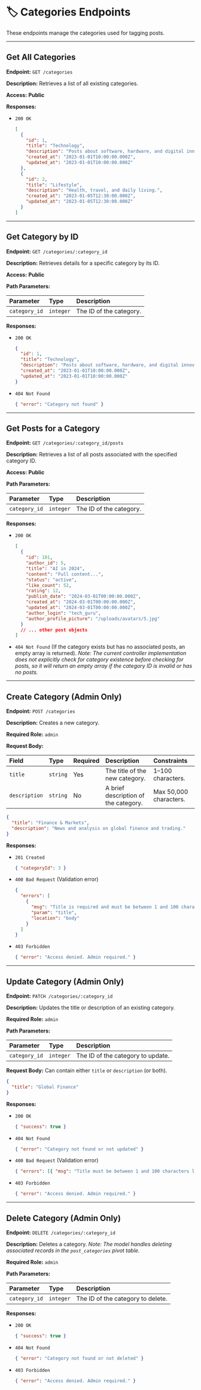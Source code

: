 # 🏷️ Categories Endpoints

These endpoints manage the categories used for tagging posts.

---

## Get All Categories

**Endpoint:**
`GET /categories`

**Description:**
Retrieves a list of all existing categories.

**Access:**
**Public**

**Responses:**

- `200 OK`

  ```json
  [
    {
      "id": 1,
      "title": "Technology",
      "description": "Posts about software, hardware, and digital innovation.",
      "created_at": "2023-01-01T10:00:00.000Z",
      "updated_at": "2023-01-01T10:00:00.000Z"
    },
    {
      "id": 2,
      "title": "Lifestyle",
      "description": "Health, travel, and daily living.",
      "created_at": "2023-01-05T12:30:00.000Z",
      "updated_at": "2023-01-05T12:30:00.000Z"
    }
  ]
  ```

---

## Get Category by ID

**Endpoint:**
`GET /categories/:category_id`

**Description:**
Retrieves details for a specific category by its ID.

**Access:**
**Public**

**Path Parameters:**

| Parameter     | Type      | Description             |
| :------------ | :-------- | :---------------------- |
| `category_id` | `integer` | The ID of the category. |

**Responses:**

- `200 OK`

  ```json
  {
    "id": 1,
    "title": "Technology",
    "description": "Posts about software, hardware, and digital innovation.",
    "created_at": "2023-01-01T10:00:00.000Z",
    "updated_at": "2023-01-01T10:00:00.000Z"
  }
  ```

- `404 Not Found`

  ```json
  { "error": "Category not found" }
  ```

---

## Get Posts for a Category

**Endpoint:**
`GET /categories/:category_id/posts`

**Description:**
Retrieves a list of all posts associated with the specified category ID.

**Access:**
**Public**

**Path Parameters:**

| Parameter     | Type      | Description             |
| :------------ | :-------- | :---------------------- |
| `category_id` | `integer` | The ID of the category. |

**Responses:**

- `200 OK`

  ```json
  [
    {
      "id": 101,
      "author_id": 5,
      "title": "AI in 2024",
      "content": "Full content...",
      "status": "active",
      "like_count": 52,
      "rating": 12,
      "publish_date": "2024-03-01T00:00:00.000Z",
      "created_at": "2024-03-01T00:00:00.000Z",
      "updated_at": "2024-03-01T00:00:00.000Z",
      "author_login": "tech_guru",
      "author_profile_picture": "/uploads/avatars/5.jpg"
    }
    // ... other post objects
  ]
  ```

- `404 Not Found` (If the category exists but has no associated posts, an empty array is returned).
  _Note: The current controller implementation does not explicitly check for category existence before checking for posts, so it will return an empty array if the category ID is invalid or has no posts._

---

## Create Category (Admin Only)

**Endpoint:**
`POST /categories`

**Description:**
Creates a new category.

**Required Role:**
`admin`

**Request Body:**

| Field         | Type     | Required | Description                          | Constraints            |
| :------------ | :------- | :------- | :----------------------------------- | :--------------------- |
| `title`       | `string` | Yes      | The title of the new category.       | 1–100 characters.      |
| `description` | `string` | No       | A brief description of the category. | Max 50,000 characters. |

```json
{
  "title": "Finance & Markets",
  "description": "News and analysis on global finance and trading."
}
```

**Responses:**

- `201 Created`

  ```json
  { "categoryId": 3 }
  ```

- `400 Bad Request` (Validation error)

  ```json
  {
    "errors": [
      {
        "msg": "Title is required and must be between 1 and 100 characters long",
        "param": "title",
        "location": "body"
      }
    ]
  }
  ```

- `403 Forbidden`

  ```json
  { "error": "Access denied. Admin required." }
  ```

---

## Update Category (Admin Only)

**Endpoint:**
`PATCH /categories/:category_id`

**Description:**
Updates the title or description of an existing category.

**Required Role:**
`admin`

**Path Parameters:**

| Parameter     | Type      | Description                       |
| :------------ | :-------- | :-------------------------------- |
| `category_id` | `integer` | The ID of the category to update. |

**Request Body:**
Can contain either `title` or `description` (or both).

```json
{
  "title": "Global Finance"
}
```

**Responses:**

- `200 OK`

  ```json
  { "success": true }
  ```

- `404 Not Found`

  ```json
  { "error": "Category not found or not updated" }
  ```

- `400 Bad Request` (Validation error)

  ```json
  { "errors": [{ "msg": "Title must be between 1 and 100 characters long", "param": "title", ... }] }
  ```

- `403 Forbidden`

  ```json
  { "error": "Access denied. Admin required." }
  ```

---

## Delete Category (Admin Only)

**Endpoint:**
`DELETE /categories/:category_id`

**Description:**
Deletes a category. _Note: The model handles deleting associated records in the `post_categories` pivot table._

**Required Role:**
`admin`

**Path Parameters:**

| Parameter     | Type      | Description                       |
| :------------ | :-------- | :-------------------------------- |
| `category_id` | `integer` | The ID of the category to delete. |

**Responses:**

- `200 OK`

  ```json
  { "success": true }
  ```

- `404 Not Found`

  ```json
  { "error": "Category not found or not deleted" }
  ```

- `403 Forbidden`

  ```json
  { "error": "Access denied. Admin required." }
  ```
